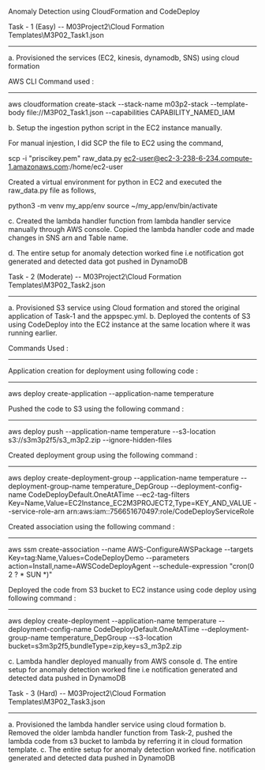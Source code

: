 Anomaly Detection using CloudFormation and CodeDeploy 

Task - 1 (Easy) -- M03Project2\Cloud Formation Templates\M3P02_Task1.json
****************************************************************************
a. Provisioned the services (EC2, kinesis, dynamodb, SNS) using cloud formation

AWS CLI Command used :
***********************
aws cloudformation create-stack --stack-name m03p2-stack --template-body file://M3P02_Task1.json --capabilities CAPABILITY_NAMED_IAM

b. Setup the ingestion python script in the EC2 instance manually.

For manual injestion, I did SCP the file to EC2 using the command,

scp -i "priscikey.pem" raw_data.py ec2-user@ec2-3-238-6-234.compute-1.amazonaws.com:/home/ec2-user

Created a virtual environment for python in EC2 and executed the raw_data.py file as follows,

python3 -m venv my_app/env
source ~/my_app/env/bin/activate

c. Created the lambda handler function from lambda handler service manually through AWS console. Copied the lambda handler code and made changes in SNS arn and Table name.

d. The entire setup for anomaly detection worked fine i.e notification got generated and detected data got pushed in DynamoDB

Task - 2 (Moderate) -- M03Project2\Cloud Formation Templates\M3P02_Task2.json
******************************************************************************

a. Provisioned S3 service using Cloud formation and stored the original application of Task-1 and the appspec.yml.
b. Deployed the contents of S3 using CodeDeploy into the EC2 instance at the same location where it was running earlier.

Commands Used :
***************
Application creation for deployment using following code :
***********************************************************
aws deploy create-application --application-name temperature

Pushed the code to S3 using the following command :
***************************************************
aws deploy push --application-name temperature --s3-location s3://s3m3p2f5/s3_m3p2.zip --ignore-hidden-files

Created deployment group using the following command :
******************************************************
aws deploy create-deployment-group --application-name temperature --deployment-group-name temperature_DepGroup --deployment-config-name CodeDeployDefault.OneAtATime --ec2-tag-filters Key=Name,Value=EC2Instance_EC2M3PROJECT2,Type=KEY_AND_VALUE --service-role-arn arn:aws:iam::756651670497:role/CodeDeployServiceRole

Created association using the following command :
*************************************************
aws ssm create-association --name AWS-ConfigureAWSPackage --targets Key=tag:Name,Values=CodeDeployDemo --parameters action=Install,name=AWSCodeDeployAgent --schedule-expression "cron(0 2 ? * SUN *)"

Deployed the code from S3 bucket to EC2 instance using code deploy using following command :
********************************************************************************************
aws deploy create-deployment --application-name temperature --deployment-config-name CodeDeployDefault.OneAtATime --deployment-group-name temperature_DepGroup --s3-location bucket=s3m3p2f5,bundleType=zip,key=s3_m3p2.zip

c. Lambda handler deployed manually from AWS console
d. The entire setup for anomaly detection worked fine i.e notification generated and detected data pushed in DynamoDB

Task - 3 (Hard) -- M03Project2\Cloud Formation Templates\M3P02_Task3.json
***************************************************************************
a. Provisioned the lambda handler service using cloud formation
b. Removed the older lambda handler function from Task-2, pushed the lambda code from s3 bucket to lambda by referring it in cloud formation template.
c. The entire setup for anomaly detection worked fine. notification generated and detected data pushed in DynamoDB
